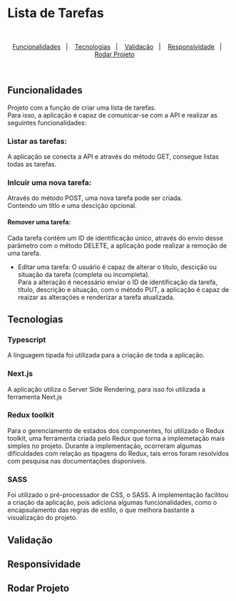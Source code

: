 # Lista de Tarefas

<br/>

<p align="center">
  <a href="#Funcionalidades">Funcionalidades</a>&nbsp;&nbsp;&nbsp;|&nbsp;&nbsp;&nbsp;
  <a href="#Tecnologias">Tecnologias</a>&nbsp;&nbsp;&nbsp;|&nbsp;&nbsp;&nbsp;
  <a href="#Validação">Validação</a>&nbsp;&nbsp;&nbsp;|&nbsp;&nbsp;&nbsp;
  <a href="#Responsividade">Responsividade</a>&nbsp;&nbsp;&nbsp;|&nbsp;&nbsp;&nbsp;
  <a href="#Rodar">Rodar Projeto</a>&nbsp;&nbsp;&nbsp;&nbsp;&nbsp;&nbsp;
</p>

<br/>

## Funcionalidades

Projeto com a função de criar uma lista de tarefas. <br/>
Para isso, a aplicação é capaz de comunicar-se com a API e realizar as seguintes funcionalidades:

 ### Listar as tarefas:
A aplicação se conecta a API e através do método GET, consegue listas todas as tarefas.

 ### Inlcuir uma nova tarefa:
Através do método POST, uma nova tarefa pode ser criada. <br/>
Contendo um títlo e uma descição opcional.

 #### Remover uma tarefa:
Cada tarefa contém um ID de identificação único, através do envio desse parâmetro com o método DELETE, a aplicação pode realizar a remoção de uma tarefa.

 - Editar uma tarefa:
O usuário é capaz de alterar o título, descição ou situação da tarefa (completa ou incompleta). <br/>
Para a alteração é necessário enviar o ID de identificação da tarefa, título, descrição e situação, com o método PUT, a aplicação é capaz de reaizar as alterações e renderizar a tarefa atualizada.

## Tecnologias

### Typescript
A linguagem tipada foi utilizada para a criação de toda a aplicação.

### Next.js
A aplicação utiliza o Server Side Rendering, para isso foi utilizada a ferramenta Next.js

### Redux toolkit
Para o gerenciamento de estados dos componentes, foi utilizado o Redux toolkit, uma ferramenta criada pelo Redux que torna a implemetação mais simples no projeto.
Durante a implementação, ocorreram algumas dificuldades com relação as tipagens do Redux, tais erros foram resolvidos com pesquisa nas documentações disponíveis.

### SASS
Foi utilizado o pré-processador de CSS, o SASS. A implementação facilitou a criação da aplicação, pois adiciona algumas funcionalidades, como o encapsulamento das regras de estilo, o que melhora bastante a visualização do projeto.

## Validação

## Responsividade

## Rodar Projeto

